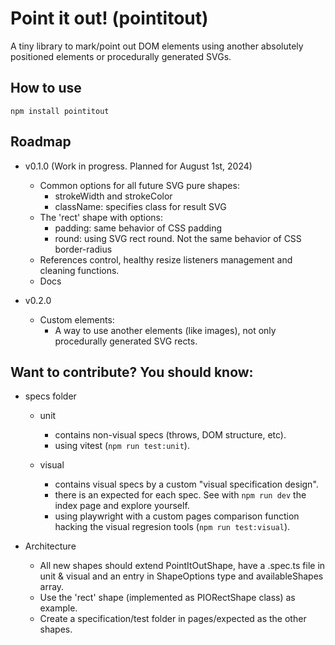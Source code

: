 # Point it out! (pointitout)

A tiny library to mark/point out DOM elements using another absolutely positioned elements or procedurally generated SVGs.

## How to use
`npm install pointitout`

## Roadmap
- v0.1.0 (Work in progress. Planned for August 1st, 2024)
    - Common options for all future SVG pure shapes:
        - strokeWidth and strokeColor
        - className: specifies class for result SVG
    - The 'rect' shape with options:
        - padding: same behavior of CSS padding
        - round: using SVG rect round. Not the same behavior of CSS border-radius
    - References control, healthy resize listeners management and cleaning functions.
    - Docs

- v0.2.0
    - Custom elements:
        - A way to use another elements (like images), not only procedurally generated SVG rects.

## Want to contribute? You should know:
- specs folder
    - unit
        - contains non-visual specs (throws, DOM structure, etc).
        - using vitest (`npm run test:unit`).

    - visual
        - contains visual specs by a custom "visual specification design".
        - there is an expected for each spec. See with `npm run dev` the index page and explore yourself.
        - using playwright with a custom pages comparison function hacking the visual regresion tools (`npm run test:visual`).

- Architecture
    - All new shapes should extend PointItOutShape, have a .spec.ts file in unit & visual and an entry in ShapeOptions type and availableShapes array.
    - Use the 'rect' shape (implemented as PIORectShape class) as example.
    - Create a specification/test folder in pages/expected as the other shapes.